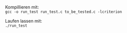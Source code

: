 Kompillieren mit:<br>
``` gcc -o run_test run_test.c to_be_tested.c -lcriterion ```

Laufen lassen mit:<br>
``` ./run_test ```